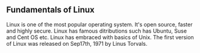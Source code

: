 Fundamentals of Linux
-------------------------------
Linux is one of the most popular operating system. It's open source, faster and highly secure.
Linux has famous ditributions such has Ubuntu, Suse and Cent OS etc.
Linux has embraced with basics of Unix.
The first version of Linux was released on Sep17th, 1971 by Linus Torvals.
